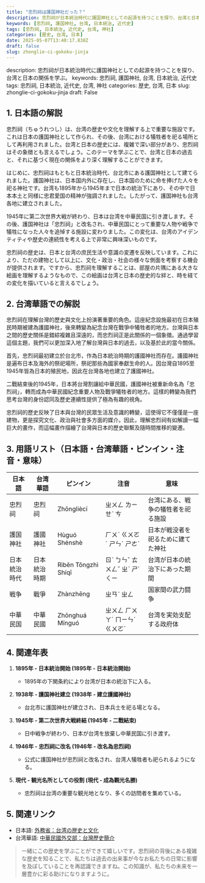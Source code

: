 ```yaml
---
title: "忠烈祠は護国神社だった？"
description: 忠烈祠が日本統治時代に護国神社としての起源を持つことを探り、台湾と日本の関係を学ぶ。
keywords: [忠烈祠, 護国神社, 台湾, 日本統治, 近代史]
tags: [忠烈祠, 日本統治, 近代史, 台湾, 神社]
categories: [歴史, 台湾, 日本]
date: 2025-05-07T13:40:17.838Z
draft: false
slug: zhonglie-ci-gokoku-jinja
---
```


description: 忠烈祠が日本統治時代に護国神社としての起源を持つことを探り、台湾と日本の関係を学ぶ。
keywords: 忠烈祠, 護国神社, 台湾, 日本統治, 近代史
tags: 忠烈祠, 日本統治, 近代史, 台湾, 神社
categories: 歴史, 台湾, 日本
slug: zhonglie-ci-gokoku-jinja
draft: False

## 1. 日本語の解説

忠烈祠（ちゅうれつし）は、台湾の歴史や文化を理解する上で重要な施設です。これは日本の護国神社として作られ、その後、台湾における犠牲者を祀る場所として再利用されました。台湾と日本の歴史には、複雑で深い部分があり、忠烈祠はその象徴とも言えるでしょう。このテーマを学ぶことで、台湾と日本の過去と、それに基づく現在の関係をより深く理解することができます。

はじめに、忠烈祠はもともと日本統治時代、台北市にある護国神社として建てられました。護国神社は、日本国内外に存在し、日本国のために命を捧げた人々を祀る神社です。台湾も1895年から1945年まで日本の統治下にあり、その中で日本本土と同様に忠君愛国の精神が強調されました。したがって、護国神社も台湾各地に建立されました。

1945年に第二次世界大戦が終わり、日本は台湾を中華民国に引き渡します。その後、護国神社は「忠烈祠」と改名され、中華民国にとって重要な人物や戦争で犠牲になった人々を追悼する施設に変わりました。この変化は、台湾のアイデンティティや歴史の連続性を考える上で非常に興味深いものです。

忠烈祠の歴史は、日本と台湾の庶民生活や意識の変遷を反映しています。これにより、ただの建物として以上に、文化・政治・社会の様々な側面を考察する機会が提供されます。ですから、忠烈祠を理解することは、部屋の片隅にある大きな絵画を理解するようなもので、この絵画は台湾と日本の歴史的な絆と、時を経ての変化を描いていると言えるでしょう。

## 2. 台湾華語での解説

忠烈祠在理解台灣的歷史與文化上扮演著重要的角色。這座紀念設施最初在日本殖民時期被建為護國神社，後來轉變為紀念台灣在戰爭中犧牲者的地方。台灣與日本之間的歷史關係是錯綜複雜且深遠的，而忠烈祠正是此關係的一個象徵。通過學習這個主題，我們可以更加深入地了解台灣與日本的過去，以及基於此的當今關係。

首先，忠烈祠最初建立於台北市，作為日本統治時期的護國神社而存在。護國神社是遍布日本及海外的祭祀場所，祭祀那些為國家奉獻生命的人。因台灣自1895至1945年皆為日本的殖民地，因此在台灣各地也建立了護國神社。

二戰結束後的1945年，日本將台灣割讓給中華民國，護國神社被重新命名為「忠烈祠」，轉而成為中華民國紀念重要人物及戰爭犧牲者的地方。這樣的轉變為我們思考台灣的身份認同及歷史連續性提供了極為有趣的視角。

忠烈祠的歷史反映了日本與台灣的民眾生活及意識的轉變，這使得它不僅僅是一座建物，更是探究文化、政治與社會多方面的媒介。因此，理解忠烈祠有如解讀一幅巨大的畫作，而這幅畫作描繪了台灣與日本的歷史聯繫及隨時間推移的變遷。

## 3. 用語リスト（日本語・台湾華語・ピンイン・注音・意味）

| 日本語     | 台湾華語    | ピンイン     | 注音      | 意味                                   |
|------------|-------------|-------------|-----------|--------------------------------------|
| 忠烈祠     | 忠烈祠     | Zhōngliècí  | ㄓㄨㄥ ㄌㄧㄝˋ ㄘ   | 台湾にある、戦争の犠牲者を祀る施設          |
| 護国神社   | 護國神社   | Hùguó Shénshè | ㄏㄨˋ ㄍㄨㄛˊ ㄕㄣˊ ㄕㄜˋ | 日本が戦没者を祀るために建てた神社             |
| 日本統治時代 | 日本統治時期 | Rìběn Tǒngzhì Shíqī | ㄖˋ ㄅㄣˇ ㄊㄨㄥˇ ㄓˋ ㄕˊ ㄑㄧ | 台湾が日本の統治下にあった期間                |
| 戦争       | 戰爭       | Zhànzhēng   | ㄓㄢˋ ㄓㄥ   | 国家間の武力闘争                           |
| 中華民国   | 中華民國   | Zhōnghuá Mínguó | ㄓㄨㄥ ㄏㄨㄚˊ ㄇㄧㄣˊ ㄍㄨㄛˊ | 台湾を実効支配する政府体                        |

## 4. 関連年表

1. **1895年 - 日本統治開始 (1895年 - 日本統治開始)**
   - 1895年の下関条約により台湾が日本の統治下に入る。
   
2. **1938年 - 護国神社建立 (1938年 - 建立護國神社)**
   - 台北市に護国神社が建立され、日本兵士を祀る場となる。
   
3. **1945年 - 第二次世界大戦終結 (1945年 - 二戰結束)**
   - 日中戦争が終わり、日本が台湾を放棄し中華民国に引き渡す。
   
4. **1946年 - 忠烈祠に改名 (1946年 - 改名為忠烈祠)**
   - 公式に護国神社が忠烈祠と改名され、台湾人犠牲者も祀られるようになる。
   
5. **現代 - 観光名所としての役割 (現代 - 成為觀光名勝)**
   - 忠烈祠は台湾の重要な観光地となり、多くの訪問者を集めている。

## 5. 関連リンク

- 日本語: [外務省：台湾の歴史と文化](https://www.mofa.go.jp/mofaj/area/taiwan/)
- 台湾華語: [中華民國外交部：台灣歷史簡介](https://www.mofa.gov.tw/)

> 一緒にこの歴史を学ぶことができて嬉しいです。忠烈祠の背後にある複雑な歴史を知ることで、私たちは過去の出来事が今なお私たちの日常に影響を及ぼしていることを再認識できますね。この知識が、私たちの未来を一層豊かに彩る助けになりますように。
